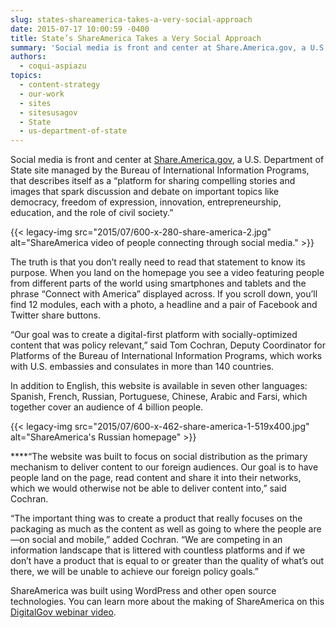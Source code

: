 ```yaml
---
slug: states-shareamerica-takes-a-very-social-approach
date: 2015-07-17 10:00:59 -0400
title: State’s ShareAmerica Takes a Very Social Approach
summary: 'Social media is front and center at Share.America.gov, a U.S. Department of State site managed by the Bureau of International Information Programs, that describes itself as a &ldquo;platform for sharing compelling stories and images that spark discussion and debate on important topics like democracy, freedom of expression, innovation, entrepreneurship, education, and the role of civil society.&rdquo;'
authors:
  - coqui-aspiazu
topics:
  - content-strategy
  - our-work
  - sites
  - sitesusagov
  - State
  - us-department-of-state
---
```


Social media is front and center at [Share.America.gov](https://share.america.gov/), a U.S. Department of State site managed by the Bureau of International Information Programs, that describes itself as a “platform for sharing compelling stories and images that spark discussion and debate on important topics like democracy, freedom of expression, innovation, entrepreneurship, education, and the role of civil society.”

{{< legacy-img src="2015/07/600-x-280-share-america-2.jpg" alt="ShareAmerica video of people connecting through social media." >}}

The truth is that you don’t really need to read that statement to know its purpose. When you land on the homepage you see a video featuring people from different parts of the world using smartphones and tablets and the phrase “Connect with America” displayed across. If you scroll down, you’ll find 12 modules, each with a photo, a headline and a pair of Facebook and Twitter share buttons.

“Our goal was to create a digital-first platform with socially-optimized content that was policy relevant,” said Tom Cochran, Deputy Coordinator for Platforms of the Bureau of International Information Programs, which works with U.S. embassies and consulates in more than 140 countries.

In addition to English, this website is available in seven other languages: Spanish, French, Russian, Portuguese, Chinese, Arabic and Farsi, which together cover an audience of 4 billion people.

{{< legacy-img src="2015/07/600-x-462-share-america-1-519x400.jpg" alt="ShareAmerica's Russian homepage" >}}

****&#8220;The website was built to focus on social distribution as the primary mechanism to deliver content to our foreign audiences. Our goal is to have people land on the page, read content and share it into their networks, which we would otherwise not be able to deliver content into,&#8221; said Cochran.

&#8220;The important thing was to create a product that really focuses on the packaging as much as the content as well as going to where the people are—on social and mobile,” added Cochran. “We are competing in an information landscape that is littered with countless platforms and if we don’t have a product that is equal to or greater than the quality of what’s out there, we will be unable to achieve our foreign policy goals.”

ShareAmerica was built using WordPress and other open source technologies. You can learn more about the making of ShareAmerica on this [DigitalGov webinar video](https://www.youtube.com/watch?v=_DgXhA6aWjs).